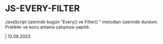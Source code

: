 # JS-EVERY-FILTER

JavaScript üzerinde bugün "Every() ve Filter() " metodları üzerinde durdum. 
Pratikler ve konu anlama çalışması yapıldı.

| 12.08.2023
